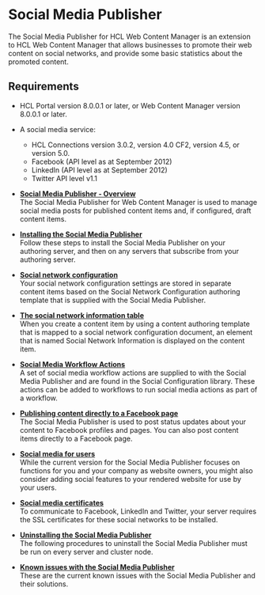 # Social Media Publisher

The Social Media Publisher for HCL Web Content Manager is an extension to HCL Web Content Manager that allows businesses to promote their web content on social networks, and provide some basic statistics about the promoted content.

## Requirements

-   HCL Portal version 8.0.0.1 or later, or Web Content Manager version 8.0.0.1 or later.
-   A social media service:
    -   HCL Connections version 3.0.2, version 4.0 CF2, version 4.5, or version 5.0.
    -   Facebook \(API level as at September 2012\)
    -   LinkedIn \(API level as at September 2012\)
    -   Twitter API level v1.1

-   **[Social Media Publisher - Overview](../wcm/wcm_sm_ovr.md)**  
The Social Media Publisher for Web Content Manager is used to manage social media posts for published content items and, if configured, draft content items.
-   **[Installing the Social Media Publisher](../wcm/wcm_sm_install.md)**  
Follow these steps to install the Social Media Publisher on your authoring server, and then on any servers that subscribe from your authoring server.
-   **[Social network configuration](../wcm/wcm_sm_config_doc.md)**  
Your social network configuration settings are stored in separate content items based on the Social Network Configuration authoring template that is supplied with the Social Media Publisher.
-   **[The social network information table](../wcm/wcm_sm_using.md)**  
When you create a content item by using a content authoring template that is mapped to a social network configuration document, an element that is named Social Network Information is displayed on the content item.
-   **[Social Media Workflow Actions](../wcm/wcm_sm_workflow.md)**  
A set of social media workflow actions are supplied to with the Social Media Publisher and are found in the Social Configuration library. These actions can be added to workflows to run social media actions as part of a workflow.
-   **[Publishing content directly to a Facebook page](../wcm/wcm_sm_fb.md)**  
The Social Media Publisher is used to post status updates about your content to Facebook profiles and pages. You can also post content items directly to a Facebook page.
-   **[Social media for users](../wcm/wcm_sm_end_users.md)**  
While the current version for the Social Media Publisher focuses on functions for you and your company as website owners, you might also consider adding social features to your rendered website for use by your users.
-   **[Social media certificates](../wcm/wcm_sm_certs.md)**  
To communicate to Facebook, LinkedIn and Twitter, your server requires the SSL certificates for these social networks to be installed.
-   **[Uninstalling the Social Media Publisher](../wcm/wcm_sm_uninstall.md)**  
The following procedures to uninstall the Social Media Publisher must be run on every server and cluster node.
-   **[Known issues with the Social Media Publisher](../wcm/wcm_sm_technotes.md)**  
These are the current known issues with the Social Media Publisher and their solutions.


